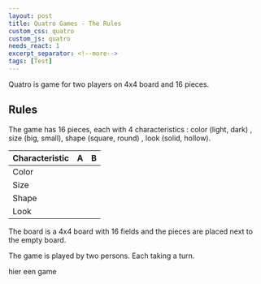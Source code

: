 ```yaml
---
layout: post
title: Quatro Games - The Rules
custom_css: quatro
custom_js: quatro
needs_react: 1
excerpt_separator: <!--more-->
tags: [Test]
---
```

Quatro is game for two players on 4x4 board and 16 pieces.

<!--more-->
## Rules

The game has 16 pieces, each with 4 characteristics : color (light, dark) , size (big, small), shape (square, round) , look (solid, hollow).

Characteristic | A | B
--- | --- | ---
Color | <div class="qcells" data-pieces="1,2,3,4,5,6,7,8"></div> | <div class="qcells" data-pieces="9,10,11,12,13,14,15,16"></div> 
Size | <div class="qcells" data-pieces="1,2,3,4,9,10,11,12"></div> | <div class="qcells" data-pieces="5,6,7,8,13,14,15,16"></div>
Shape |  <div class="qcells" data-pieces="1,2,5,6,9,10,13,14"></div> | <div class="qcells" data-pieces="3,4,7,8,11,12,15,16"></div>
Look | <div class="qcells" data-pieces="1,3,5,7,9,11,13,15"></div> | <div class="qcells" data-pieces="2,4,6,8,10,12,14,16"></div>

The board is a 4x4 board with 16 fields and the pieces are placed next to the empty board.
<div class="reactboard" data-pieces="0,0,0,0,  0,0,0,0,  0,0,0,0,  0,0,0,0"></div>

The game is played by two persons. Each taking a turn. 



hier een game
<div class="reactgame"></div>
